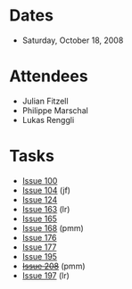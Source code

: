 # Dates #

  * Saturday, October 18, 2008

# Attendees #

  * Julian Fitzell
  * Philippe Marschal
  * Lukas Renggli

# Tasks #

  * [Issue 100](https://code.google.com/p/seaside/issues/detail?id=100)
  * [Issue 104](https://code.google.com/p/seaside/issues/detail?id=104) (jf)
  * [Issue 124](https://code.google.com/p/seaside/issues/detail?id=124)
  * [Issue 163](https://code.google.com/p/seaside/issues/detail?id=163) (lr)
  * [Issue 165](https://code.google.com/p/seaside/issues/detail?id=165)
  * [Issue 168](https://code.google.com/p/seaside/issues/detail?id=168) (pmm)
  * [Issue 176](https://code.google.com/p/seaside/issues/detail?id=176)
  * [Issue 177](https://code.google.com/p/seaside/issues/detail?id=177)
  * [Issue 195](https://code.google.com/p/seaside/issues/detail?id=195)
  * ~~[Issue 208](https://code.google.com/p/seaside/issues/detail?id=208)~~ (pmm)
  * [Issue 197](https://code.google.com/p/seaside/issues/detail?id=197) (lr)